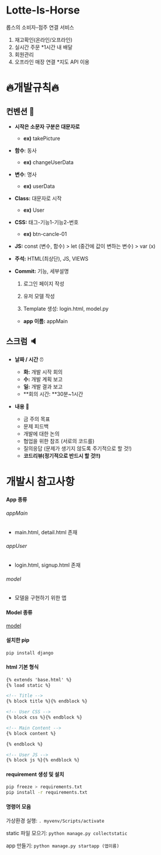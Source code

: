 # Lotte-Is-Horse
롭스의 소비자-점주 연결 서비스

1. 재고확인(온라인/오프라인)
2. 실시간 주문  *1시간 내 배달
3. 회원관리
4. 오프라인 매장 연결   *지도 API 이용
   
# :fire:개발규칙:fire:
## 컨벤션 :triangular_ruler:

* **시작은 소문자 구분은 대문자로**

  * **ex)** takePicture

* **함수**: 동사

  * **ex)** changeUserData

* **변수**: 명사

  * **ex)** userData

* **Class:** 대문자로 시작

  * **ex)** User

* **CSS:** 태그-기능1-기능2-번호

  * **ex)** btn-cancle-01

* **JS:** const (변수, 함수) > let (중간에 값이 변하는 변수) > var (x)

* **주석:** HTML(최상단), JS, VIEWS

* **Commit:** 기능, 세부설명

  1. 로그인 페이지 작성

  2. 유저 모델 작성

  3. Template 생성: login.html, model.py

  * **app 이름:** appMain

## 스크럼 :speaker:
* **날짜 / 시간** :alarm_clock:
  * **화:** 개발 시작 회의
  * **수:** 개발 계획 보고
  * **일:** 개발 결과 보고
  * **회의 시간: **30분~1시간

* **내용** :page_with_curl:
  * 금 주의 목표
  * 문제 피드백
  * 개발에 대한 논의
  * 협업을 위한 참조 (서로의 코드를)
  * 질의응답 (문제가 생기지 않도록 주기적으로 할 것!)
  * **코드리뷰(정기적으로 반드시 할 것!!)**
  
# 개발시 참고사항
#### App 종류
###### appMain
- main.html, detail.html 존재
###### appUser
- login.html, signup.html 존재
###### model
- 모델을 구현하기 위한 앱

#### Model 종류
[model](doc/model.md)

#### 설치한 pip
```bash
pip install django
```

#### html 기본 형식
```html
{% extends 'base.html' %}
{% load static %}

<!-- Title -->
{% block title %}{% endblock %}

<!-- User CSS -->
{% block css %}{% endblock %}

<!-- Main Content -->
{% block content %}

{% endblock %}

<!-- User JS -->
{% block js %}{% endblock %}
```

#### requirement 생성 및 설치
```bash
pip freeze > requirements.txt
pip install -r requirements.txt
```

#### 명령어 모음
가상환경 실행: `. myvenv/Scripts/activate`

static 파일 모으기: `python manage.py collectstatic`

app 만들기: `python manage.py startapp (앱이름)`